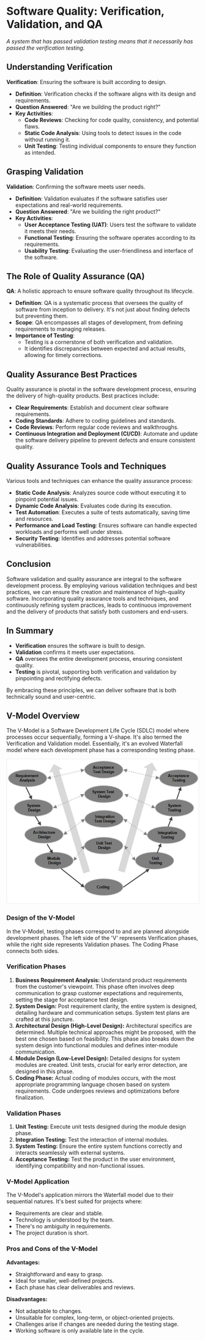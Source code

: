 # Software Quality: Verification, Validation, and QA

<em>A system that has passed validation testing means that it necessarily has passed the verification testing.</em>

## Understanding Verification

**Verification**: Ensuring the software is built according to design.

- **Definition**: Verification checks if the software aligns with its design and requirements.
- **Question Answered**: "Are we building the product right?"
- **Key Activities**:
  - **Code Reviews**: Checking for code quality, consistency, and potential flaws.
  - **Static Code Analysis**: Using tools to detect issues in the code without running it.
  - **Unit Testing**: Testing individual components to ensure they function as intended.

## Grasping Validation

**Validation**: Confirming the software meets user needs.

- **Definition**: Validation evaluates if the software satisfies user expectations and real-world requirements.
- **Question Answered**: "Are we building the right product?"
- **Key Activities**:
  - **User Acceptance Testing (UAT)**: Users test the software to validate it meets their needs.
  - **Functional Testing**: Ensuring the software operates according to its requirements.
  - **Usability Testing**: Evaluating the user-friendliness and interface of the software.

## The Role of Quality Assurance (QA)

**QA**: A holistic approach to ensure software quality throughout its lifecycle.

- **Definition**: QA is a systematic process that oversees the quality of software from inception to delivery. It's not just about finding defects but preventing them.
- **Scope**: QA encompasses all stages of development, from defining requirements to managing releases.
- **Importance of Testing**:
  - Testing is a cornerstone of both verification and validation.
  - It identifies discrepancies between expected and actual results, allowing for timely corrections.

## Quality Assurance Best Practices
Quality assurance is pivotal in the software development process, ensuring the delivery of high-quality products. Best practices include:

- **Clear Requirements**: Establish and document clear software requirements.
- **Coding Standards**: Adhere to coding guidelines and standards.
- **Code Reviews**: Perform regular code reviews and walkthroughs.
- **Continuous Integration and Deployment (CI/CD)**: Automate and update the software delivery pipeline to prevent defects and ensure consistent quality.

## Quality Assurance Tools and Techniques
Various tools and techniques can enhance the quality assurance process:

- **Static Code Analysis**: Analyzes source code without executing it to pinpoint potential issues.
- **Dynamic Code Analysis**: Evaluates code during its execution.
- **Test Automation**: Executes a suite of tests automatically, saving time and resources.
- **Performance and Load Testing**: Ensures software can handle expected workloads and performs well under stress.
- **Security Testing**: Identifies and addresses potential software vulnerabilities.

## Conclusion
Software validation and quality assurance are integral to the software development process. By employing various validation techniques and best practices, we can ensure the creation and maintenance of high-quality software. Incorporating quality assurance tools and techniques, and continuously refining system practices, leads to continuous improvement and the delivery of products that satisfy both customers and end-users.

## In Summary
- **Verification** ensures the software is built to design.
- **Validation** confirms it meets user expectations.
- **QA** oversees the entire development process, ensuring consistent quality.
- **Testing** is pivotal, supporting both verification and validation by pinpointing and rectifying defects.

By embracing these principles, we can deliver software that is both technically sound and user-centric.


## V-Model Overview

The V-Model is a Software Development Life Cycle (SDLC) model where processes occur sequentially, forming a V-shape. It's also termed the Verification and Validation model. Essentially, it's an evolved Waterfall model where each development phase has a corresponding testing phase.

<img alt="v model of software testing" src="./sdlc_v_model.jpg"/>

### Design of the V-Model

In the V-Model, testing phases correspond to and are planned alongside development phases. The left side of the 'V' represents Verification phases, while the right side represents Validation phases. The Coding Phase connects both sides.

### Verification Phases

1. **Business Requirement Analysis:** Understand product requirements from the customer's viewpoint. This phase often involves deep communication to grasp customer expectations and requirements, setting the stage for acceptance test design.
2. **System Design:** Post requirement clarity, the entire system is designed, detailing hardware and communication setups. System test plans are crafted at this juncture.
3. **Architectural Design (High-Level Design):** Architectural specifics are determined. Multiple technical approaches might be proposed, with the best one chosen based on feasibility. This phase also breaks down the system design into functional modules and defines inter-module communication.
4. **Module Design (Low-Level Design):** Detailed designs for system modules are created. Unit tests, crucial for early error detection, are designed in this phase.
5. **Coding Phase:** Actual coding of modules occurs, with the most appropriate programming language chosen based on system requirements. Code undergoes reviews and optimizations before finalization.

### Validation Phases

1. **Unit Testing:** Execute unit tests designed during the module design phase.
2. **Integration Testing:** Test the interaction of internal modules.
3. **System Testing:** Ensure the entire system functions correctly and interacts seamlessly with external systems.
4. **Acceptance Testing:** Test the product in the user environment, identifying compatibility and non-functional issues.

### V-Model Application

The V-Model's application mirrors the Waterfall model due to their sequential natures. It's best suited for projects where:

- Requirements are clear and stable.
- Technology is understood by the team.
- There's no ambiguity in requirements.
- The project duration is short.

### Pros and Cons of the V-Model

**Advantages:**
- Straightforward and easy to grasp.
- Ideal for smaller, well-defined projects.
- Each phase has clear deliverables and reviews.

**Disadvantages:**
- Not adaptable to changes.
- Unsuitable for complex, long-term, or object-oriented projects.
- Challenges arise if changes are needed during the testing stage.
- Working software is only available late in the cycle.

